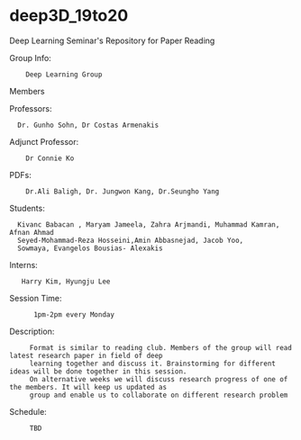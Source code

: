 # deep3D_19to20
Deep Learning Seminar's Repository for Paper Reading 

Group Info:

        Deep Learning Group
        
Members

Professors: 

      Dr. Gunho Sohn, Dr Costas Armenakis
      
Adjunct Professor: 

        Dr Connie Ko
        
PDFs:

        Dr.Ali Baligh, Dr. Jungwon Kang, Dr.Seungho Yang
        
Students: 

      Kivanc Babacan , Maryam Jameela, Zahra Arjmandi, Muhammad Kamran, Afnan Ahmad 
      Seyed-Mohammad-Reza Hosseini,Amin Abbasnejad, Jacob Yoo, 
      Sowmaya, Evangelos Bousias- Alexakis
      
Interns: 

       Harry Kim, Hyungju Lee
       
Session Time:
          
          1pm-2pm every Monday
          
Description:

         Format is similar to reading club. Members of the group will read latest research paper in field of deep 
         learning together and discuss it. Brainstorming for different ideas will be done together in this session.
         On alternative weeks we will discuss research progress of one of the members. It will keep us updated as 
         group and enable us to collaborate on different research problem
         
Schedule:
         
         TBD
